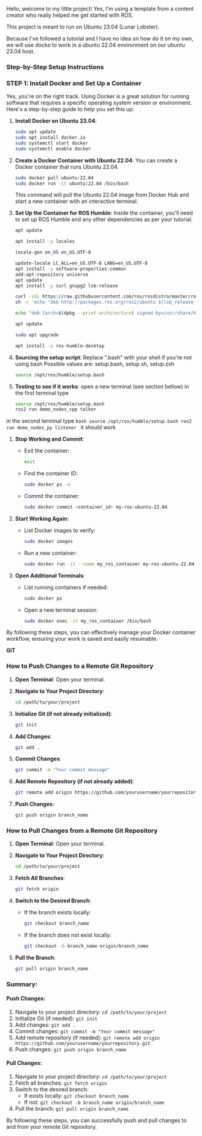 Hello, welcome to my little project! Yes, I'm using a template from a content creator who really helped me get started with ROS.

This project is meant to run on Ubuntu 23.04 (Lunar Lobster).

Because I've followed a tutorial and I have no idea on how do it on my own, we will use docke to work in a ubuntu 22.04 environment on our ubuntu 23.04 host.

### Step-by-Step Setup Instructions

### STEP 1: Install Docker and Set Up a Container
Yes, you're on the right track. Using Docker is a great solution for running software that requires a specific operating system version or environment. Here's a step-by-step guide to help you set this up:

1. **Install Docker on Ubuntu 23.04**:
   ```bash
   sudo apt update
   sudo apt install docker.io
   sudo systemctl start docker
   sudo systemctl enable docker
   ```

2. **Create a Docker Container with Ubuntu 22.04**:
   You can create a Docker container that runs Ubuntu 22.04.

   ```bash
   sudo docker pull ubuntu:22.04
   sudo docker run -it ubuntu:22.04 /bin/bash
   ```

   This command will pull the Ubuntu 22.04 image from Docker Hub and start a new container with an interactive terminal.

3. **Set Up the Container for ROS Humble**:
   Inside the container, you'll need to set up ROS Humble and any other dependencies as per your tutorial.

   ```bash
   apt update

   apt install -y locales

   locale-gen en_US en_US.UTF-8

   update-locale LC_ALL=en_US.UTF-8 LANG=en_US.UTF-8
   apt install -y software-properties-common
   add-apt-repository universe
   apt update
   apt install -y curl gnupg2 lsb-release

   curl -sSL https://raw.githubusercontent.com/ros/rosdistro/master/ros.asc | apt-key add -
   sh -c 'echo "deb http://packages.ros.org/ros2/ubuntu $(lsb_release -cs) main" > /etc/apt/sources.list.d/ros2-latest.list'

   echo "deb [arch=$(dpkg --print-architecture) signed-by=/usr/share/keyrings/ros-archive-keyring.gpg] http://packages.ros.org/ros2/ubuntu $(. /etc/os-release && echo $UBUNTU_CODENAME) main" | tee /etc/apt/sources.list.d/ros2.list > /dev/null

   apt update

   sudo apt upgrade

   apt install -y ros-humble-desktop
   ```
4. **Sourcing the setup script**:
Replace ".bash" with your shell if you're not using bash
Possible values are: setup.bash, setup.sh, setup.zsh
    ```bash
    source /opt/ros/humble/setup.bash
    ```
4. **Testing to see if it works**:
open a new terminal (see section bellow)
in the first terminal type
    ```bash
    source /opt/ros/humble/setup.bash
    ros2 run demo_nodes_cpp talker
    ```
in the second terminal type
    ```bash
    source /opt/ros/humble/setup.bash
    ros2 run demo_nodes_py listener
    ```
it should work







1. **Stop Working and Commit**:

   - Exit the container:

     ```bash
     exit
     ```

   - Find the container ID:

     ```bash
     sudo docker ps -a
     ```

   - Commit the container:

     ```bash
     sudo docker commit <container_id> my-ros-ubuntu-22.04
     ```

2. **Start Working Again**:

   - List Docker images to verify:

     ```bash
     sudo docker images
     ```

   - Run a new container:

     ```bash
     sudo docker run -it --name my_ros_container my-ros-ubuntu-22.04 /bin/bash
     ```

3. **Open Additional Terminals**:

   - List running containers if needed:

     ```bash
     sudo docker ps
     ```

   - Open a new terminal session:

     ```bash
     sudo docker exec -it my_ros_container /bin/bash
     ```

By following these steps, you can effectively manage your Docker container workflow, ensuring your work is saved and easily resumable.

**GIT**
### How to Push Changes to a Remote Git Repository

1. **Open Terminal**: Open your terminal.

2. **Navigate to Your Project Directory**:
   ```bash
   cd /path/to/your/project
   ```

3. **Initialize Git (if not already initialized)**:
   ```bash
   git init
   ```

4. **Add Changes**:
   ```bash
   git add .
   ```

5. **Commit Changes**:
   ```bash
   git commit -m "Your commit message"
   ```

6. **Add Remote Repository (if not already added)**:
   ```bash
   git remote add origin https://github.com/yourusername/yourrepository.git
   ```

7. **Push Changes**:
   ```bash
   git push origin branch_name
   ```

### How to Pull Changes from a Remote Git Repository

1. **Open Terminal**: Open your terminal.

2. **Navigate to Your Project Directory**:
   ```bash
   cd /path/to/your/project
   ```

3. **Fetch All Branches**:
   ```bash
   git fetch origin
   ```

4. **Switch to the Desired Branch**:
   - If the branch exists locally:
     ```bash
     git checkout branch_name
     ```
   - If the branch does not exist locally:
     ```bash
     git checkout -b branch_name origin/branch_name
     ```

5. **Pull the Branch**:
   ```bash
   git pull origin branch_name
   ```

### Summary:

#### Push Changes:
1. Navigate to your project directory: `cd /path/to/your/project`
2. Initialize Git (if needed): `git init`
3. Add changes: `git add .`
4. Commit changes: `git commit -m "Your commit message"`
5. Add remote repository (if needed): `git remote add origin https://github.com/yourusername/yourrepository.git`
6. Push changes: `git push origin branch_name`

#### Pull Changes:
1. Navigate to your project directory: `cd /path/to/your/project`
2. Fetch all branches: `git fetch origin`
3. Switch to the desired branch:
   - If exists locally: `git checkout branch_name`
   - If not: `git checkout -b branch_name origin/branch_name`
4. Pull the branch: `git pull origin branch_name`

By following these steps, you can successfully push and pull changes to and from your remote Git repository.
